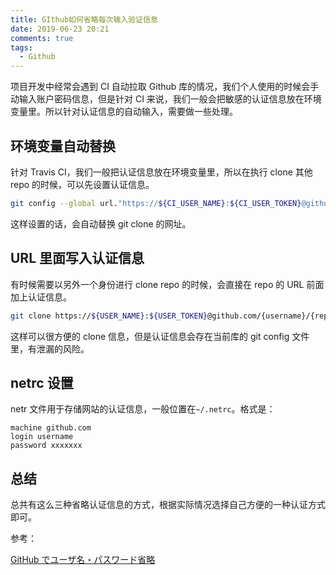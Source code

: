 ```yaml
---
title: GIthub如何省略每次输入验证信息
date: 2019-06-23 20:21
comments: true
tags:
  - Github
---
```


项目开发中经常会遇到 CI 自动拉取 Github 库的情况，我们个人使用的时候会手动输入账户密码信息，但是针对 CI 来说，我们一般会把敏感的认证信息放在环境变量里。所以针对认证信息的自动输入，需要做一些处理。

## 环境变量自动替换

针对 Travis CI，我们一般把认证信息放在环境变量里，所以在执行 clone 其他 repo 的时候，可以先设置认证信息。

```bash
git config --global url."https://${CI_USER_NAME}:${CI_USER_TOKEN}@github.com/".insteadOf "https://github.com/"'
```

这样设置的话，会自动替换 git clone 的网址。

## URL 里面写入认证信息

有时候需要以另外一个身份进行 clone repo 的时候，会直接在 repo 的 URL 前面加上认证信息。

```bash
git clone https://${USER_NAME}:${USER_TOKEN}@github.com/{username}/{repo}
```

这样可以很方便的 clone 信息，但是认证信息会存在当前库的 git config 文件里，有泄漏的风险。

## netrc 设置

netr 文件用于存储网站的认证信息，一般位置在`~/.netrc`。格式是：

```text
machine github.com
login username
password xxxxxxx
```

## 总结

总共有这么三种省略认证信息的方式，根据实际情况选择自己方便的一种认证方式即可。

参考：

[GitHub でユーザ名・パスワード省略](https://qiita.com/azusanakano/items/8dc1d7e384b00239d4d9)
